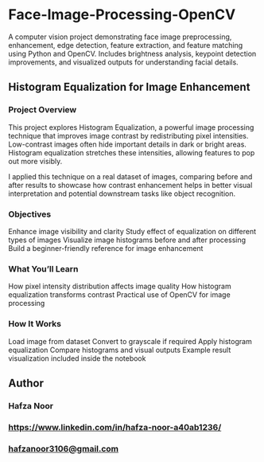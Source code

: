 # Face-Image-Processing-OpenCV
A computer vision project demonstrating face image preprocessing, enhancement, edge detection, feature extraction, and feature matching using Python and OpenCV. Includes brightness analysis, keypoint detection improvements, and visualized outputs for understanding facial details.
## Histogram Equalization for Image Enhancement

### Project Overview

This project explores Histogram Equalization, a powerful image processing technique that improves image contrast by redistributing pixel intensities. Low-contrast images often hide important details in dark or bright areas. Histogram equalization stretches these intensities, allowing features to pop out more visibly.

I applied this technique on a real dataset of images, comparing before and after results to showcase how contrast enhancement helps in better visual interpretation and potential downstream tasks like object recognition.

### Objectives

Enhance image visibility and clarity
Study effect of equalization on different types of images
Visualize image histograms before and after processing
Build a beginner-friendly reference for image enhancement

### What You’ll Learn

How pixel intensity distribution affects image quality
How histogram equalization transforms contrast
Practical use of OpenCV for image processing

### How It Works

Load image from dataset
Convert to grayscale if required
Apply histogram equalization
Compare histograms and visual outputs
Example result visualization included inside the notebook

## Author
### Hafza Noor
### https://www.linkedin.com/in/hafza-noor-a40ab1236/
### hafzanoor3106@gmail.com
